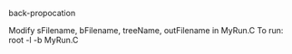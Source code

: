 back-propocation

Modify sFilename, bFilename, treeName, outFilename in MyRun.C
To run:
root -l -b MyRun.C
